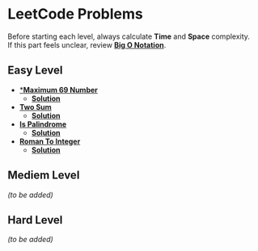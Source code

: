 # LeetCode Problems
Before starting each level, always calculate **Time** and **Space** complexity.  
If this part feels unclear, review [**Big O Notation**](/Courses/BigONotation/).

## Easy Level

- [***Maximum 69 Number**](https://leetcode.com/problems/maximum-69-number/)
    - [**Solution**](/Exercice/Easy/Max69Num.ts)
- [**Two Sum**](https://leetcode.com/problems/two-sum/)
    - [**Solution**](/Exercice/Easy/TwoSum.ts)
- [**Is Palindrome**](https://leetcode.com/problems/palindrome-number/)
    - [**Solution**](/Exercice/Easy/Palindrome.ts)
- [**Roman To Integer**](https://leetcode.com/problems/roman-to-integer/)
    - [**Solution**](/Exercice/Easy/RomanToInt.ts)


## Mediem Level

_(to be added)_

## Hard Level

_(to be added)_